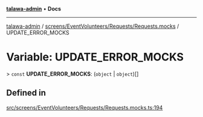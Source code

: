 [**talawa-admin**](../../../../../README.md) • **Docs**

***

[talawa-admin](../../../../../modules.md) / [screens/EventVolunteers/Requests/Requests.mocks](../README.md) / UPDATE\_ERROR\_MOCKS

# Variable: UPDATE\_ERROR\_MOCKS

\> `const` **UPDATE\_ERROR\_MOCKS**: (`object` \| `object`)[]

## Defined in

[src/screens/EventVolunteers/Requests/Requests.mocks.ts:194](https://github.com/PalisadoesFoundation/talawa-admin/blob/b465221425f3dcc638f77fbf5f1ccedb8e0dd082/src/screens/EventVolunteers/Requests/Requests.mocks.ts#L194)
